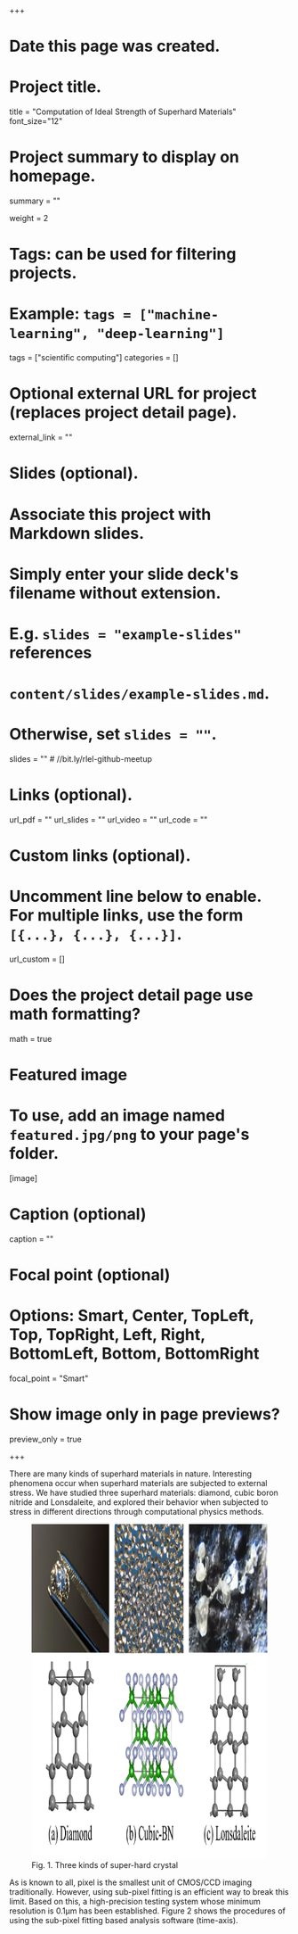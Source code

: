 +++
# Date this page was created.


# Project title.
title = "Computation of Ideal Strength of Superhard Materials"
font_size="12"

# Project summary to display on homepage.
summary = ""

weight = 2

# Tags: can be used for filtering projects.
# Example: `tags = ["machine-learning", "deep-learning"]`
tags = ["scientific computing"]
categories = []

# Optional external URL for project (replaces project detail page).
external_link = ""

# Slides (optional).
#   Associate this project with Markdown slides.
#   Simply enter your slide deck's filename without extension.
#   E.g. `slides = "example-slides"` references 
#   `content/slides/example-slides.md`.
#   Otherwise, set `slides = ""`.
slides = "" # //bit.ly/rlel-github-meetup

# Links (optional).
url_pdf = ""
url_slides = ""
url_video = ""
url_code = ""

# Custom links (optional).
#   Uncomment line below to enable. For multiple links, use the form `[{...}, {...}, {...}]`.
url_custom = []

# Does the project detail page use math formatting?
math = true

# Featured image
# To use, add an image named `featured.jpg/png` to your page's folder. 
[image]
  # Caption (optional)
  caption = ""

  # Focal point (optional)
  # Options: Smart, Center, TopLeft, Top, TopRight, Left, Right, BottomLeft, Bottom, BottomRight
  focal_point = "Smart"
  
  # Show image only in page previews?
  preview_only = true

+++
<h8 style="text-align: justify;">
  
There are many kinds of superhard materials in nature. Interesting phenomena occur when superhard materials are subjected to external stress. We have studied three superhard materials: diamond, cubic boron nitride and Lonsdaleite, and explored their behavior when subjected to stress in different directions through computational physics methods.

<figure>
 <img src="fig1.png" alt="a" width="600px" height="600px"/>
  <figcaption>
      <h10>Fig. 1. Three kinds of super-hard crystal</h10>
  </figcaption>
</figure>

As is known to all, pixel is the smallest unit of CMOS/CCD imaging traditionally. However, using sub-pixel fitting is an efficient way to break this limit. Based on this, a high-precision testing system whose minimum resolution is 0.1µm has been established. Figure 2 shows the procedures of using the sub-pixel fitting based analysis software (time-axis). 

<!-- <figure>
 <img src="Fig_1.png" alt="a" width="400px" height="400px"/>
  <figcaption>
      <h10>Figure.2 Procedure of the time-axis fitting software</h10>
  </figcaption>
</figure>

The time-axis analysis software (as shown in Figure 3) based on sub-pixel fitting and Microsoft Foundation Classes (MFC) can output the relationship between time and feature point’s displacement, thus the amplitude and frequency of microactuators can be derived accurately. Similar to this time-axis analysis software, spatial-axis analysis software which shows the moving trail of micro-actuators’ feature point has been constructed as well.  
Due to its advantages, the measuring method and system established in this project is expected to improve the quality of microactuators’ testing and be widely used in research of MEMS.</h8>

<figure>
 <img src="Fig_2.png" alt="" width="600px" height="600px"/>
  <figcaption>
      <h10>Figure.3 Interface of the time-axis fitting software</h10>
  </figcaption>
</figure> -->
